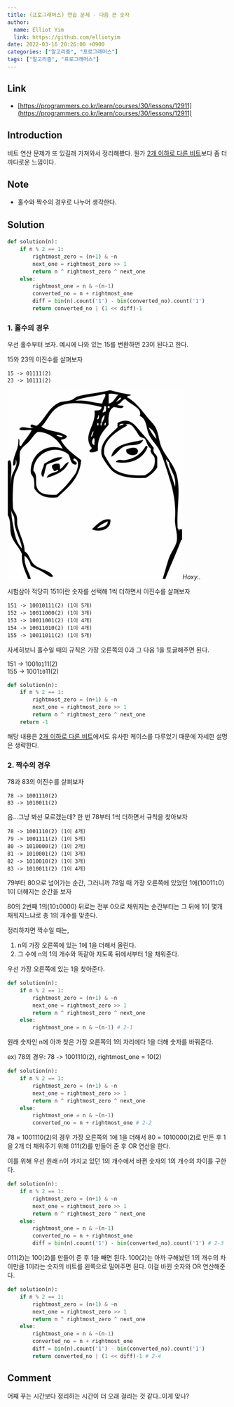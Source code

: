 ```yaml
---
title: (프로그래머스) 연습 문제 - 다음 큰 숫자
author:
  name: Elliot Yim
  link: https://github.com/elliotyim
date: 2022-03-16 20:26:00 +0900
categories: ["알고리즘", "프로그래머스"]
tags: ["알고리즘", "프로그래머스"]
---
```


## Link

- [https://programmers.co.kr/learn/courses/30/lessons/12911](https://programmers.co.kr/learn/courses/30/lessons/12911)

## Introduction

비트 연산 문제가 또 있길래 가져와서 정리해봤다. 뭔가 [2개 이하로 다른 비트](https://elliotyim.github.io/posts/two-different-bits/)보다 좀 더 까다로운 느낌이다.

## Note

- 홀수와 짝수의 경우로 나누어 생각한다.

## Solution

```python
def solution(n):
    if n % 2 == 1:
        rightmost_zero = (n+1) & ~n
        next_one = rightmost_zero >> 1
        return n ^ rightmost_zero ^ next_one
    else:
        rightmost_one = n & ~(n-1)
        converted_no = n + rightmost_one
        diff = bin(n).count('1') - bin(converted_no).count('1')
        return converted_no | (1 << diff)-1
```

### 1. 홀수의 경우

우선 홀수부터 보자. 예시에 나와 있는 15를 변환하면 23이 된다고 한다.

15와 23의 이진수를 살펴보자

```
15 -> 01111(2)
23 -> 10111(2)
```

![Hoxy](/assets/img/meme/thinking-meme-face.jpg)_Hoxy.._

시험삼아 적당히 151이란 숫자를 선택해 1씩 더하면서 이진수를 살펴보자

```markdown
151 -> 10010111(2) (1이 5개)
152 -> 10011000(2) (1이 3개)
153 -> 10011001(2) (1이 4개)
154 -> 10011010(2) (1이 4개)
155 -> 10011011(2) (1이 5개)
```

자세히보니 홀수일 때의 규칙은 가장 오른쪽의 0과 그 다음 1을 토글해주면 된다.

151 -> 1001`01`11(2) <br/>
155 -> 1001`10`11(2)

```python
def solution(n):
    if n % 2 == 1:
        rightmost_zero = (n+1) & ~n
        next_one = rightmost_zero >> 1
        return n ^ rightmost_zero ^ next_one
    return -1
```

해당 내용은 [2개 이하로 다른 비트](https://elliotyim.github.io/posts/two-different-bits/)에서도 유사한 케이스를 다루었기 때문에 자세한 설명은 생략한다.

### 2. 짝수의 경우

78과 83의 이진수를 살펴보자

```
78 -> 1001110(2)
83 -> 1010011(2)
```

음...그냥 봐선 모르겠는데? 한 번 78부터 1씩 더하면서 규칙을 찾아보자

```
78 -> 1001110(2) (1이 4개)
79 -> 1001111(2) (1이 5개)
80 -> 1010000(2) (1이 2개)
81 -> 1010001(2) (1이 3개)
82 -> 1010010(2) (1이 3개)
83 -> 1010011(2) (1이 4개)
```

79부터 80으로 넘어가는 순간, 그러니까 78일 때 가장 오른쪽에 있었던 1에(10011`1`0) 1이 더해지는 순간을 보자

80의 2번째 1의(10`1`0000) 뒤로는 전부 0으로 채워지는 순간부터는 그 뒤에 1이 몇개 채워지느냐로 총 1의 개수를 맞춘다.

정리하자면 짝수일 때는,

1. n의 가장 오른쪽에 있는 1에 1을 더해서 올린다.
2. 그 수에 n의 1의 개수와 똑같아 지도록 뒤에서부터 1을 채워준다.

우선 가장 오른쪽에 있는 1을 찾아준다.

```python
def solution(n):
    if n % 2 == 1:
        rightmost_zero = (n+1) & ~n
        next_one = rightmost_zero >> 1
        return n ^ rightmost_zero ^ next_one
    else:
        rightmost_one = n & ~(n-1) # 2-1
```

원래 숫자인 n에 아까 찾은 가장 오른쪽의 1의 자리에다 1을 더해 숫자를 바꿔준다.

ex) 78의 경우: 78 -> 1001110(2), rightmost_one = 10(2)

```python
def solution(n):
    if n % 2 == 1:
        rightmost_zero = (n+1) & ~n
        next_one = rightmost_zero >> 1
        return n ^ rightmost_zero ^ next_one
    else:
        rightmost_one = n & ~(n-1)
        converted_no = n + rightmost_one # 2-2
```

78 = 1001110(2)의 경우 가장 오른쪽의 1에 1을 더해서 80 = 1010000(2)로 만든 후 1을 2개 더 채워주기 위해 011(2)를 만들어 준 후 OR 연산을 한다.

이를 위해 우선 원래 n이 가지고 있던 1의 개수에서 바뀐 숫자의 1의 개수의 차이를 구한다.

```python
def solution(n):
    if n % 2 == 1:
        rightmost_zero = (n+1) & ~n
        next_one = rightmost_zero >> 1
        return n ^ rightmost_zero ^ next_one
    else:
        rightmost_one = n & ~(n-1)
        converted_no = n + rightmost_one
        diff = bin(n).count('1') - bin(converted_no).count('1') # 2-3
```

011(2)는 100(2)를 만들어 준 후 1을 빼면 된다. 100(2)는 아까 구해놨던 1의 개수의 차이만큼 1이라는 숫자의 비트를 왼쪽으로 밀어주면 된다. 이걸 바뀐 숫자와 OR 연산해준다.

```python
def solution(n):
    if n % 2 == 1:
        rightmost_zero = (n+1) & ~n
        next_one = rightmost_zero >> 1
        return n ^ rightmost_zero ^ next_one
    else:
        rightmost_one = n & ~(n-1)
        converted_no = n + rightmost_one
        diff = bin(n).count('1') - bin(converted_no).count('1')
        return converted_no | (1 << diff)-1 # 2-4
```

## Comment

어째 푸는 시간보다 정리하는 시간이 더 오래 걸리는 것 같다..이게 맞나?
